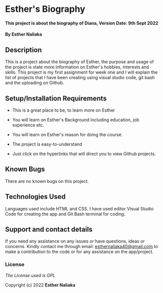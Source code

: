 # Esther's Biography

 

#### This project is about the biography of Diana, Version Date: 9th Sept 2022

 

#### By **Esther Naliaka**

 

## Description

 

This is a project about the biography of Esther, the purpose and usage of the project is state more information on Esther's hobbies, interests and skills. This project is my first assignment for week one and I will explain the list of projects that I have been creating using visual studio code, git bash and the uploading on Github.

 

## Setup/Installation Requirements

 

- This is a great place to be, to learn more on Esther

- You will learn on Esther's Background including education, job experience etc.

- You will learn on Esther's reason for doing the course.

- The project is easy-to-understand

- Just click on the hyperlinks that will direct you to view Github projects.

 

## Known Bugs

 

There are no known bugs on this project.

 

## Technologies Used

 

Languages used include HTML and CSS. I have used editor Visual Studio Code for creating the app and Git Bash terminal for coding.

 

## Support and contact details

 

If you need any assistance on any issues or have questions, ideas or concerns. Kindly contact me through email: esthernaliaka40@gmail.com to make a contribution to the code or for any assistance on the app/project.

 

### License

 

_The License used is GPL_

 

Copyright (c) 2022 **Esther Naliaka**